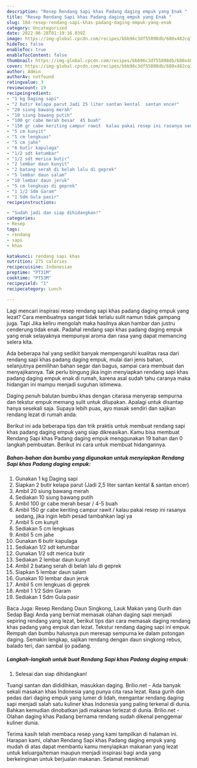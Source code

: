 ```yaml
---
description: "Resep Rendang Sapi khas Padang daging empuk yang Enak "
title: "Resep Rendang Sapi khas Padang daging empuk yang Enak "
slug: 184-resep-rendang-sapi-khas-padang-daging-empuk-yang-enak
category: Uncategorized
date: 2022-06-28T01:19:16.039Z
image: https://img-global.cpcdn.com/recipes/bbb96c3df55898db/680x482cq70/rendang-sapi-khas-padang-daging-empuk-foto-resep-utama.jpg
hideToc: false
enableToc: true
enableTocContent: false
thumbnail: https://img-global.cpcdn.com/recipes/bbb96c3df55898db/680x482cq70/rendang-sapi-khas-padang-daging-empuk-foto-resep-utama.jpg
cover: https://img-global.cpcdn.com/recipes/bbb96c3df55898db/680x482cq70/rendang-sapi-khas-padang-daging-empuk-foto-resep-utama.jpg
author: Admin
authorAv: notfound
ratingvalue: 3
reviewcount: 19
recipeingredient:
- "1 kg Daging sapi"
- "2 butir kelapa parut Jadi 25 liter santan kental  santan encer"
- "20 siung bawang merah"
- "10 siung bawang putih"
- "100 gr cabe merah besar  45 buah"
- "150 gr cabe keriting campur rawit  kalau pakai resep ini rasanya sedang jika ingin lebih pesad tambahkan lagi ya"
- "5 cm kunyit"
- "5 cm lengkuas"
- "5 cm jahe"
- "6 butir kapulaga"
- "1/2 sdt ketumbar"
- "1/2 sdt merica butir"
- "2 lembar daun kunyit"
- "2 batang serah di belah lalu di geprek"
- "5 lembar daun salam"
- "10 lembar daun jeruk"
- "5 cm lengkuas di geprek"
- "1 1/2 Sdm Garam"
- "1 Sdm Gula pasir"
recipeinstructions:

- "Sudah jadi dan siap dihidangkan!"
categories:
- Resep
tags:
- rendang
- sapi
- khas

katakunci: rendang sapi khas 
nutrition: 275 calories
recipecuisine: Indonesian
preptime: "PT31M"
cooktime: "PT53M"
recipeyield: "1"
recipecategory: Lunch

---
```



Lagi mencari inspirasi resep rendang sapi khas padang daging empuk yang lezat? Cara membuatnya sangat tidak terlalu sulit namun tidak gampang juga. Tapi Jika keliru mengolah maka hasilnya akan hambar dan justru cenderung tidak enak. Padahal rendang sapi khas padang daging empuk yang enak selayaknya mempunyai aroma dan rasa yang dapat memancing selera kita.


Ada beberapa hal yang sedikit banyak mempengaruhi kualitas rasa dari rendang sapi khas padang daging empuk, mulai dari jenis bahan, selanjutnya pemilihan bahan segar dan bagus, sampai cara membuat dan menyajikannya. Tak perlu bingung jika ingin menyiapkan rendang sapi khas padang daging empuk enak di rumah, karena asal sudah tahu caranya maka hidangan ini mampu menjadi suguhan istimewa.

Daging penuh balutan bumbu khas dengan citarasa menyerap sempurna dan tekstur empuk memang sulit untuk dilupakan. Apalagi untuk disantap hanya sesekali saja. Supaya lebih puas, ayo masak sendiri dan sajikan rendang lezat di rumah anda.


Berikut ini ada beberapa tips dan trik praktis untuk membuat rendang sapi khas padang daging empuk yang siap dikreasikan. Kamu bisa membuat Rendang Sapi khas Padang daging empuk menggunakan 19 bahan dan 0 langkah pembuatan. Berikut ini cara untuk membuat hidangannya.

<!--inarticleads1-->

##### Bahan-bahan dan bumbu yang digunakan untuk menyiapkan Rendang Sapi khas Padang daging empuk:

1. Gunakan 1 kg Daging sapi
1. Siapkan 2 butir kelapa parut (Jadi 2,5 liter santan kental &amp; santan encer)
1. Ambil 20 siung bawang merah
1. Sediakan 10 siung bawang putih
1. Ambil 100 gr cabe merah besar / 4-5 buah
1. Ambil 150 gr cabe keriting campur rawit / kalau pakai resep ini rasanya sedang, jika ingin lebih pesad tambahkan lagi ya
1. Ambil 5 cm kunyit
1. Sediakan 5 cm lengkuas
1. Ambil 5 cm jahe
1. Gunakan 6 butir kapulaga
1. Sediakan 1/2 sdt ketumbar
1. Gunakan 1/2 sdt merica butir
1. Sediakan 2 lembar daun kunyit
1. Ambil 2 batang serah di belah lalu di geprek
1. Siapkan 5 lembar daun salam
1. Gunakan 10 lembar daun jeruk
1. Ambil 5 cm lengkuas di geprek
1. Ambil 1 1/2 Sdm Garam
1. Sediakan 1 Sdm Gula pasir


Baca Juga: Resep Rendang Daun Singkong, Lauk Makan yang Gurih dan Sedap Bagi Anda yang berniat memasak olahan daging sapi menjadi sepiring rendang yang lezat, berikut tips dan cara memasak daging rendang khas padang yang empuk dan lezat. Tekstur rendang daging sapi ini empuk. Rempah dan bumbu halusnya pun meresap sempurna ke dalam potongan daging. Semakin lengkap, sajikan rendang dengan daun singkong rebus, balado teri, dan sambal ijo padang. 

<!--inarticleads2-->

##### Langkah-langkah untuk buat Rendang Sapi khas Padang daging empuk:


1. Selesai dan siap dihidangkan!

Tuangi santan dan dididihkan, masukkan daging. Brilio.net - Ada banyak sekali masakan khas Indonesia yang punya cita rasa lezat. Rasa gurih dan pedas dari daging empuk yang lumer di lidah, mengantar rendang daging sapi menjadi salah satu kuliner khas Indonesia yang paling terkenal di dunia. Bahkan kemudian dinobatkan jadi makanan terlezat di dunia. Brilio.net - Olahan daging khas Padang bernama rendang sudah dikenal penggemar kuliner dunia. 

Terima kasih telah membaca resep yang kami tampilkan di halaman ini. Harapan kami, olahan Rendang Sapi khas Padang daging empuk yang mudah di atas dapat membantu kamu menyiapkan makanan yang lezat untuk keluarga/teman maupun menjadi inspirasi bagi anda yang berkeinginan untuk berjualan makanan. Selamat menikmati
